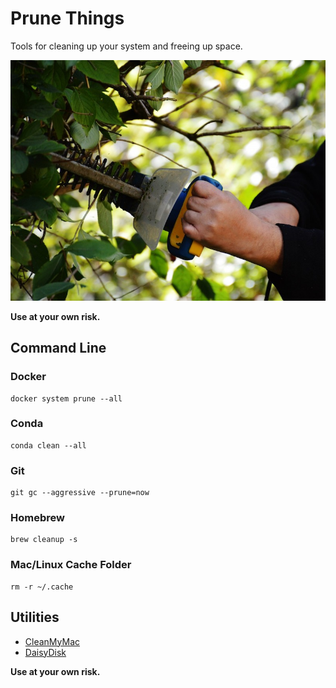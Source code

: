 # Prune Things

Tools for cleaning up your system and freeing up space. 

![](prune.jpg)

__Use at your own risk.__

## Command Line

### Docker

```
docker system prune --all
```

### Conda

```
conda clean --all
```

### Git

```
git gc --aggressive --prune=now
```

### Homebrew

```
brew cleanup -s
```

### Mac/Linux Cache Folder

```
rm -r ~/.cache
```

## Utilities

* [CleanMyMac](https://macpaw.com/cleanmymac)
* [DaisyDisk](https://daisydiskapp.com)

__Use at your own risk.__
